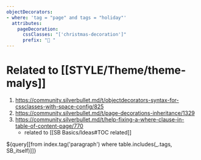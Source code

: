 ```yaml
---
objectDecorators:
- where: 'tag = "page" and tags = "holiday"'
  attributes:
    pageDecoration:
      cssClasses: "['christmas-decoration']"
      prefix: "🎄 "
---
```


# Related to [[STYLE/Theme/theme-malys]]

1. https://community.silverbullet.md/t/objectdecorators-syntax-for-cssclasses-with-space-config/825
2. https://community.silverbullet.md/t/page-decorations-inheritance/1329
3. https://community.silverbullet.md/t/help-fixing-a-where-clause-in-table-of-content-page/770
   - related to [[SB Basics/Ideas#TOC related]]

${query[[from index.tag('paragraph') where table.includes(_.tags, SB_itself)]]}
